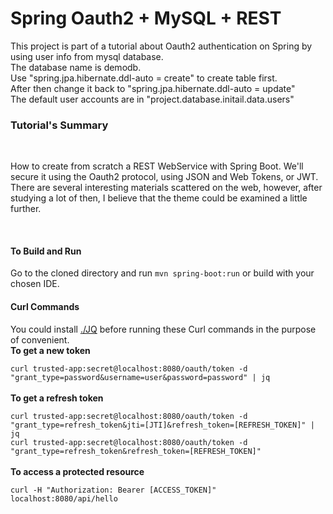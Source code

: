 <h1>Spring Oauth2 + MySQL + REST</h1>
This project is part of a tutorial about Oauth2 authentication on Spring by using user info from mysql database.<br/>
The database name is demodb.<br/> 
Use "spring.jpa.hibernate.ddl-auto = create" to create table first. <br/>
After then change it back to "spring.jpa.hibernate.ddl-auto = update"<br/>
The default user accounts are in "project.database.initail.data.users"<br/>
<h3>Tutorial's Summary</h3><br/>
<p>How to create from scratch a REST WebService with Spring Boot. We'll secure it using the Oauth2 protocol, using JSON and Web Tokens, or JWT. There are several interesting materials scattered on the web, however, after studying a lot of then, I believe that the theme could be examined a little further.</p>
<br/>
<h4>To Build and Run</h4>
Go to the cloned directory and run <code>mvn spring-boot:run</code> or build with your chosen IDE.

<h4>Curl Commands</h4>
You could install <a href="https://stedolan.github.io/jq/">./JQ</a> before running these Curl commands in the purpose of convenient.
<div>
<strong>To get a new token</strong> <br/>
<code>
curl trusted-app:secret@localhost:8080/oauth/token -d "grant_type=password&username=user&password=password" | jq
</code>

<br/>
<strong>To get a refresh token</strong><br/>
<code>
curl trusted-app:secret@localhost:8080/oauth/token -d "grant_type=refresh_token&jti=[JTI]&refresh_token=[REFRESH_TOKEN]" | jq
curl trusted-app:secret@localhost:8080/oauth/token -d "grant_type=refresh_token&refresh_token=[REFRESH_TOKEN]" 
</code>

<br/>
<strong>To access a protected resource</strong><br/>
<code>
curl -H "Authorization: Bearer [ACCESS_TOKEN]" localhost:8080/api/hello
</code>

</div>